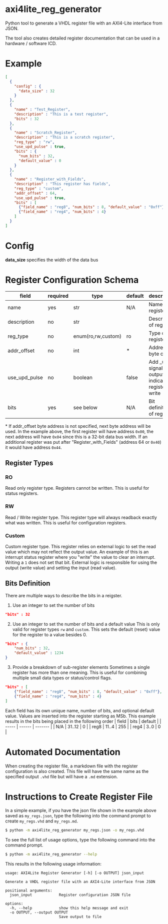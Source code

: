 # axi4lite_reg_generator
Python tool to generate a VHDL register file with an AXI4-Lite interface from JSON.

The tool also creates detailed register documentation that can be used in a hardware / software ICD.

# Example

```json
[
  {
    "config" : {
      "data_size" : 32
    }
  },
  {
    "name" : "Test_Register",
    "description" : "This is a test register",
    "bits" : 32
  },
  {
    "name" : "Scratch_Register",
    "description" : "This is a scratch register",
    "reg_type" : "rw",
    "use_upd_pulse" : true,
    "bits" : {
      "num_bits" : 32,
      "default_value" : 0
    }
  },
  {
    "name" : "Register_with_Fields",
    "description" : "This register has fields",
    "reg_type" : "custom",
    "addr_offset" : 64,
    "use_upd_pulse" : true,
    "bits" : [
      {"field_name" : "reg8", "num_bits" : 8, "default_value" : "0xff"},
      {"field_name" : "reg4", "num_bits" : 4}
    ]
  }
]
```

# Config

**data_size** specifies the width of the data bus

# Register Configuration Schema

| field         | required | type               | default | description                                         |
| -----         | -------- | ----               | ------- | -----------                                         |
| name          | yes      | str                | N/A     | Name of register                                    |
| description   | no       | str                |         | Description of register                             |
| reg_type      | no       | enum(ro,rw,custom) | ro      | Type of register                                    |
| addr_offset   | no       | int                | *       | Address byte offset                                 |
| use_upd_pulse | no       | boolean            | false   | Add _upd signal on output indicating register write |
| bits          | yes      | see below          | N/A     | Bit definition of register                          |

\* If addr_offset byte address is not specified, next byte address will be used. In the example above, the first register will have address `0x00`, the next address will have `0x04` since this is a 32-bit data bus width. If an additional register was put after "Register_with_Fields" (address 64 or `0x40`) it would have address `0x44`.

## Register Types

### RO
Read only register type. Registers cannot be written. This is useful for status registers.

### RW
Read / Write register type. This register type will always readback exactly what was written. This is useful for configuration registers.

### Custom
Custom register type. This register relies on external logic to set the read value which may not reflect the output value. An example of this is an interrupt status register where you "write" the value to clear an interrupt. Writing a `1` does not set that bit. External logic is responsible for using the output (write value) and setting the input (read value).

## Bits Definition
There are multiple ways to describe the bits in a reigster.

1. Use an integer to set the number of bits
```json
"bits" : 32
```

2. Use an integer to set the number of bits and a default value
This is only valid for register types `rw` and `custom`. This sets the default (reset) value for the register to a value besides 0.
```json
"bits" : {
    "num_bits" : 32,
    "default_value" : 1234
}
```

3. Provide a breakdown of sub-register elements
Sometimes a single register has more than one meaning. This is useful for combining multiple small data types or status/control flags.

```json
"bits" : [
    {"field_name" : "reg8", "num_bits" : 8, "default_value" : "0xff"},
    {"field_name" : "reg4", "num_bits" : 4}
]
```

Each field has its own unique name, number of bits, and optional default value. Values are inserted into the register starting as MSb. This example results in the bits being placed in the following order
| field | bits   | default |
| ----- | ------ | ------- |
| N/A   | 31..12 | 0       |
| reg8  | 11..4  | 255     |
| reg4  | 3..0   | 0       |

# Automated Documentation
When creating the register file, a markdown file with the register configuration is also created. This file will have the same name as the specified output `.vhd` file but will have a `.md` extension.

# Instructions to Create Register File
In a simple example, if you have the json file shown in the example above saved as `my_regs.json`, type the following into the command prompt to create `my_regs.vhd` and `my_regs.md`.
```bash
$ python -m axi4lite_reg_generator my_regs.json -o my_regs.vhd
```

To see the full list of usage options, type the following command into the command prompt.

```bash
$ python -m axi4lite_reg_generator --help
```

This results in the following usage information:
```
usage: AXI4Lite Register Generator [-h] [-o OUTPUT] json_input

Generate a VHDL register file with an AXI4-Lite interface from JSON

positional arguments:
  json_input            Register configuration JSON file

options:
  -h, --help            show this help message and exit
  -o OUTPUT, --output OUTPUT
                        Save output to file
```